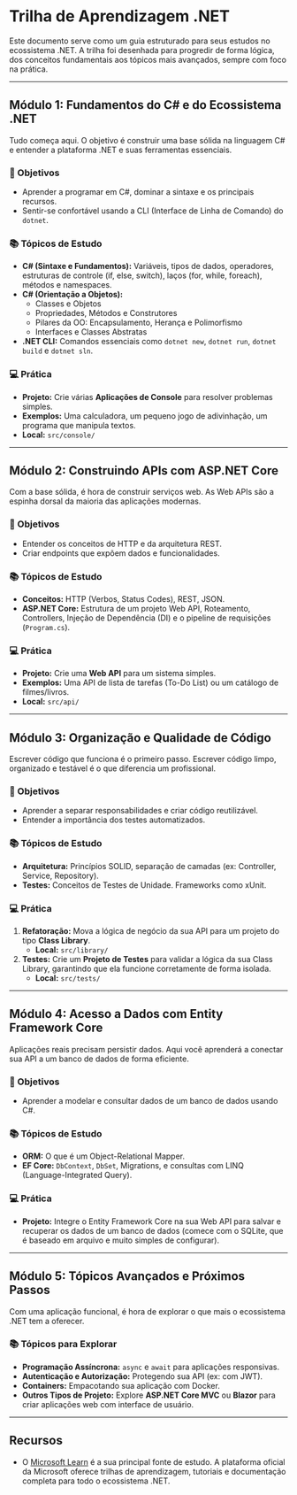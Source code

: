 # Trilha de Aprendizagem .NET

Este documento serve como um guia estruturado para seus estudos no ecossistema .NET. A trilha foi desenhada para progredir de forma lógica, dos conceitos fundamentais aos tópicos mais avançados, sempre com foco na prática.

---

## Módulo 1: Fundamentos do C# e do Ecossistema .NET

Tudo começa aqui. O objetivo é construir uma base sólida na linguagem C# e entender a plataforma .NET e suas ferramentas essenciais.

### 🎯 Objetivos

- Aprender a programar em C#, dominar a sintaxe e os principais recursos.
- Sentir-se confortável usando a CLI (Interface de Linha de Comando) do `dotnet`.

### 📚 Tópicos de Estudo

- **C# (Sintaxe e Fundamentos):** Variáveis, tipos de dados, operadores, estruturas de controle (if, else, switch), laços (for, while, foreach), métodos e namespaces.
- **C# (Orientação a Objetos):**
  - Classes e Objetos
  - Propriedades, Métodos e Construtores
  - Pilares da OO: Encapsulamento, Herança e Polimorfismo
  - Interfaces e Classes Abstratas
- **.NET CLI:** Comandos essenciais como `dotnet new`, `dotnet run`, `dotnet build` e `dotnet sln`.

### 💻 Prática

- **Projeto:** Crie várias **Aplicações de Console** para resolver problemas simples.
- **Exemplos:** Uma calculadora, um pequeno jogo de adivinhação, um programa que manipula textos.
- **Local:** `src/console/`

---

## Módulo 2: Construindo APIs com ASP.NET Core

Com a base sólida, é hora de construir serviços web. As Web APIs são a espinha dorsal da maioria das aplicações modernas.

### 🎯 Objetivos

- Entender os conceitos de HTTP e da arquitetura REST.
- Criar endpoints que expõem dados e funcionalidades.

### 📚 Tópicos de Estudo

- **Conceitos:** HTTP (Verbos, Status Codes), REST, JSON.
- **ASP.NET Core:** Estrutura de um projeto Web API, Roteamento, Controllers, Injeção de Dependência (DI) e o pipeline de requisições (`Program.cs`).

### 💻 Prática

- **Projeto:** Crie uma **Web API** para um sistema simples.
- **Exemplos:** Uma API de lista de tarefas (To-Do List) ou um catálogo de filmes/livros.
- **Local:** `src/api/`

---

## Módulo 3: Organização e Qualidade de Código

Escrever código que funciona é o primeiro passo. Escrever código limpo, organizado e testável é o que diferencia um profissional.

### 🎯 Objetivos

- Aprender a separar responsabilidades e criar código reutilizável.
- Entender a importância dos testes automatizados.

### 📚 Tópicos de Estudo

- **Arquitetura:** Princípios SOLID, separação de camadas (ex: Controller, Service, Repository).
- **Testes:** Conceitos de Testes de Unidade. Frameworks como xUnit.

### 💻 Prática

1. **Refatoração:** Mova a lógica de negócio da sua API para um projeto do tipo **Class Library**.
    - **Local:** `src/library/`
2. **Testes:** Crie um **Projeto de Testes** para validar a lógica da sua Class Library, garantindo que ela funcione corretamente de forma isolada.
    - **Local:** `src/tests/`

---

## Módulo 4: Acesso a Dados com Entity Framework Core

Aplicações reais precisam persistir dados. Aqui você aprenderá a conectar sua API a um banco de dados de forma eficiente.

### 🎯 Objetivos

- Aprender a modelar e consultar dados de um banco de dados usando C#.

### 📚 Tópicos de Estudo

- **ORM:** O que é um Object-Relational Mapper.
- **EF Core:** `DbContext`, `DbSet`, Migrations, e consultas com LINQ (Language-Integrated Query).

### 💻 Prática

- **Projeto:** Integre o Entity Framework Core na sua Web API para salvar e recuperar os dados de um banco de dados (comece com o SQLite, que é baseado em arquivo e muito simples de configurar).

---

## Módulo 5: Tópicos Avançados e Próximos Passos

Com uma aplicação funcional, é hora de explorar o que mais o ecossistema .NET tem a oferecer.

### 📚 Tópicos para Explorar

- **Programação Assíncrona:** `async` e `await` para aplicações responsivas.
- **Autenticação e Autorização:** Protegendo sua API (ex: com JWT).
- **Containers:** Empacotando sua aplicação com Docker.
- **Outros Tipos de Projeto:** Explore **ASP.NET Core MVC** ou **Blazor** para criar aplicações web com interface de usuário.

---

## Recursos

- O [Microsoft Learn](https://learn.microsoft.com/dotnet) é a sua principal fonte de estudo. A plataforma oficial da Microsoft oferece trilhas de aprendizagem, tutoriais e documentação completa para todo o ecossistema .NET.
